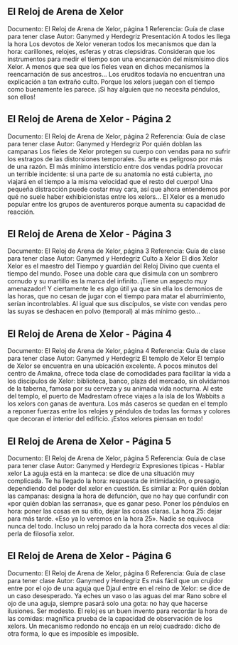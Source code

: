 ## El Reloj de Arena de Xelor
Documento: El Reloj de Arena de Xelor, página 1
Referencia: Guía de clase para tener clase
Autor: Ganymed y Herdegriz
Presentación
A todos les llega la hora
Los devotos de Xelor veneran todos los mecanismos que dan la hora: carillones, relojes, esferas y otras clepsidras. Consideran que los instrumentos para medir el tiempo son una encarnación del mismísimo dios Xelor. A menos que sea que los fieles vean en dichos mecanismos la reencarnación de sus ancestros... Los eruditos todavía no encuentran una explicación a tan extraño culto. Porque los xelors juegan con el tiempo como buenamente les parece. ¡Si hay alguien que no necesita péndulos, son ellos!

## El Reloj de Arena de Xelor - Página 2
Documento: El Reloj de Arena de Xelor, página 2
Referencia: Guía de clase para tener clase
Autor: Ganymed y Herdegriz
Por quién doblan las campanas
Los fieles de Xelor protegen su cuerpo con vendas para no sufrir los estragos de las distorsiones temporales. Su arte es peligroso por más de una razón. El más mínimo intersticio entre dos vendas podría provocar un terrible incidente: si una parte de su anatomía no está cubierta, ¡no viajará en el tiempo a la misma velocidad que el resto del cuerpo! Una pequeña distracción puede costar muy cara, así que ahora entendemos por qué no suele haber exhibicionistas entre los xelors...
El Xelor es a menudo popular entre los grupos de aventureros porque aumenta su capacidad de reacción.

## El Reloj de Arena de Xelor - Página 3
Documento: El Reloj de Arena de Xelor, página 3
Referencia: Guía de clase para tener clase
Autor: Ganymed y Herdegriz
Culto a Xelor
El dios Xelor
Xelor es el maestro del Tiempo y guardián del Reloj Divino que cuenta el tiempo del mundo. Posee una doble cara que disimula con un sombrero cornudo y su martillo es la marca del infinito.
¡Tiene un aspecto muy amenazador! Y ciertamente le es algo útil ya que sin ella los demonios de las horas, que no cesan de jugar con el tiempo para matar el aburrimiento, serían incontrolables. Al igual que sus discípulos, se viste con vendas pero las suyas se deshacen en polvo (temporal) al más mínimo gesto...

## El Reloj de Arena de Xelor - Página 4
Documento: El Reloj de Arena de Xelor, página 4
Referencia: Guía de clase para tener clase
Autor: Ganymed y Herdegriz
El templo de Xelor
El templo de Xelor se encuentra en una ubicación excelente. A pocos minutos del centro de Amakna, ofrece toda clase de comodidades para facilitar la vida a los discípulos de Xelor: biblioteca, banco, plaza del mercado, sin olvidarnos de la taberna, famosa por su cerveza y su animada vida nocturna. Al este del templo, el puerto de Madrestam ofrece viajes a la isla de los Wabbits a los xelors con ganas de aventura. Los más caseros se quedan en el templo a reponer fuerzas entre los relojes y péndulos de todas las formas y colores que decoran el interior del edificio. ¡Estos xelores piensan en todo!

## El Reloj de Arena de Xelor - Página 5
Documento: El Reloj de Arena de Xelor, página 5
Referencia: Guía de clase para tener clase
Autor: Ganymed y Herdegriz
Expresiones típicas - Hablar xelor
La aguja está en la manteca: se dice de una situación muy complicada.
Te ha llegado la hora: respuesta de intimidación, o presagio, dependiendo del poder del xelor en cuestión. Es similar a:
Por quién doblan las campanas: designa la hora de defunción, que no hay que confundir con «por quién doblan las serranas», que es ganar peso.
Poner los péndulos en hora: poner las cosas en su sitio, dejar las cosas claras.
La hora 25: dejar para más tarde. «Eso ya lo veremos en la hora 25».
Nadie se equivoca nunca del todo. Incluso un reloj parado da la hora correcta dos veces al día: perla de filosofía xelor.

## El Reloj de Arena de Xelor - Página 6
Documento: El Reloj de Arena de Xelor, página 6
Referencia: Guía de clase para tener clase
Autor: Ganymed y Herdegriz
Es más fácil que un crujidor entre por el ojo de una aguja que Djaul entre en el reino de Xelor: se dice de un caso desesperado.
Ya eches un vaso o las aguas del mar Rano sobre el ojo de una aguja, siempre pasará solo una gota: no hay que hacerse ilusiones. Ser modesto.
El reloj es un buen invento para recordar la hora de las comidas: magnífica prueba de la capacidad de observación de los xelors.
Un mecanismo redondo no encaja en un reloj cuadrado: dicho de otra forma, lo que es imposible es imposible.
